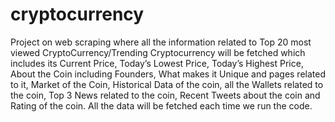 # cryptocurrency
Project on web scraping where all the information related to Top 20 most viewed CryptoCurrency/Trending Cryptocurrency will be fetched which includes its Current Price, Today’s Lowest Price, Today’s Highest Price, About the Coin including Founders, What makes it Unique and pages related to it, Market of the Coin, Historical Data of the coin, all the Wallets related to the coin, Top 3 News related to the coin, Recent Tweets about the coin and Rating of the coin. All the data will be fetched each time we run the code.